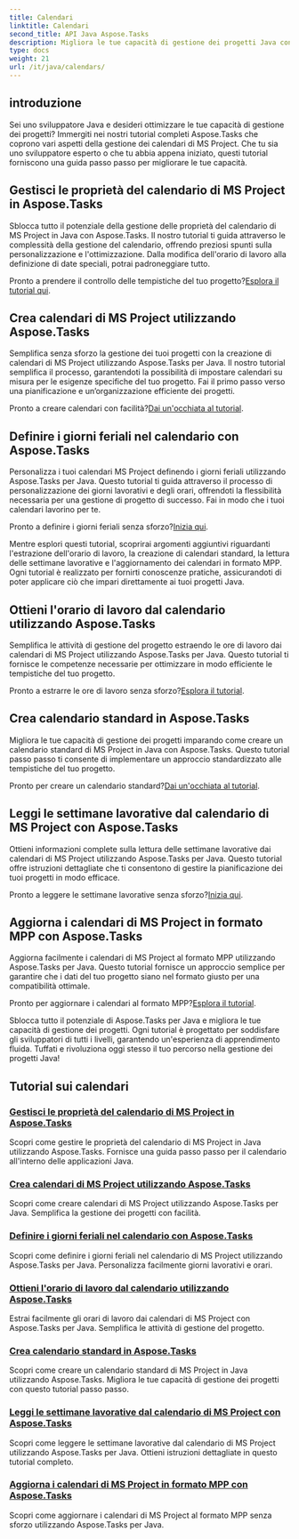 ```yaml
---
title: Calendari
linktitle: Calendari
second_title: API Java Aspose.Tasks
description: Migliora le tue capacità di gestione dei progetti Java con i tutorial Aspose.Tasks. Padroneggia la gestione del calendario, crea, definisci i giorni feriali e aggiorna i calendari con facilità.
type: docs
weight: 21
url: /it/java/calendars/
---
```

## introduzione

Sei uno sviluppatore Java e desideri ottimizzare le tue capacità di gestione dei progetti? Immergiti nei nostri tutorial completi Aspose.Tasks che coprono vari aspetti della gestione dei calendari di MS Project. Che tu sia uno sviluppatore esperto o che tu abbia appena iniziato, questi tutorial forniscono una guida passo passo per migliorare le tue capacità.

## Gestisci le proprietà del calendario di MS Project in Aspose.Tasks
Sblocca tutto il potenziale della gestione delle proprietà del calendario di MS Project in Java con Aspose.Tasks. Il nostro tutorial ti guida attraverso le complessità della gestione del calendario, offrendo preziosi spunti sulla personalizzazione e l'ottimizzazione. Dalla modifica dell'orario di lavoro alla definizione di date speciali, potrai padroneggiare tutto.

 Pronto a prendere il controllo delle tempistiche del tuo progetto?[Esplora il tutorial qui](./properties/).

## Crea calendari di MS Project utilizzando Aspose.Tasks
Semplifica senza sforzo la gestione dei tuoi progetti con la creazione di calendari di MS Project utilizzando Aspose.Tasks per Java. Il nostro tutorial semplifica il processo, garantendoti la possibilità di impostare calendari su misura per le esigenze specifiche del tuo progetto. Fai il primo passo verso una pianificazione e un’organizzazione efficiente dei progetti.

 Pronto a creare calendari con facilità?[Dai un'occhiata al tutorial](./create/).

## Definire i giorni feriali nel calendario con Aspose.Tasks
Personalizza i tuoi calendari MS Project definendo i giorni feriali utilizzando Aspose.Tasks per Java. Questo tutorial ti guida attraverso il processo di personalizzazione dei giorni lavorativi e degli orari, offrendoti la flessibilità necessaria per una gestione di progetto di successo. Fai in modo che i tuoi calendari lavorino per te.

 Pronto a definire i giorni feriali senza sforzo?[Inizia qui](./define-weekdays/).

Mentre esplori questi tutorial, scoprirai argomenti aggiuntivi riguardanti l'estrazione dell'orario di lavoro, la creazione di calendari standard, la lettura delle settimane lavorative e l'aggiornamento dei calendari in formato MPP. Ogni tutorial è realizzato per fornirti conoscenze pratiche, assicurandoti di poter applicare ciò che impari direttamente ai tuoi progetti Java.

## Ottieni l'orario di lavoro dal calendario utilizzando Aspose.Tasks
Semplifica le attività di gestione del progetto estraendo le ore di lavoro dai calendari di MS Project utilizzando Aspose.Tasks per Java. Questo tutorial ti fornisce le competenze necessarie per ottimizzare in modo efficiente le tempistiche del tuo progetto.

 Pronto a estrarre le ore di lavoro senza sforzo?[Esplora il tutorial](./working-hours/).

## Crea calendario standard in Aspose.Tasks
Migliora le tue capacità di gestione dei progetti imparando come creare un calendario standard di MS Project in Java con Aspose.Tasks. Questo tutorial passo passo ti consente di implementare un approccio standardizzato alle tempistiche del tuo progetto.

 Pronto per creare un calendario standard?[Dai un'occhiata al tutorial](./make-standard/).

## Leggi le settimane lavorative dal calendario di MS Project con Aspose.Tasks
Ottieni informazioni complete sulla lettura delle settimane lavorative dai calendari di MS Project utilizzando Aspose.Tasks per Java. Questo tutorial offre istruzioni dettagliate che ti consentono di gestire la pianificazione dei tuoi progetti in modo efficace.

 Pronto a leggere le settimane lavorative senza sforzo?[Inizia qui](./read-work-weeks/).

## Aggiorna i calendari di MS Project in formato MPP con Aspose.Tasks
Aggiorna facilmente i calendari di MS Project al formato MPP utilizzando Aspose.Tasks per Java. Questo tutorial fornisce un approccio semplice per garantire che i dati del tuo progetto siano nel formato giusto per una compatibilità ottimale.

 Pronto per aggiornare i calendari al formato MPP?[Esplora il tutorial](./update-to-mpp/).

Sblocca tutto il potenziale di Aspose.Tasks per Java e migliora le tue capacità di gestione dei progetti. Ogni tutorial è progettato per soddisfare gli sviluppatori di tutti i livelli, garantendo un'esperienza di apprendimento fluida. Tuffati e rivoluziona oggi stesso il tuo percorso nella gestione dei progetti Java!
## Tutorial sui calendari
### [Gestisci le proprietà del calendario di MS Project in Aspose.Tasks](./properties/)
Scopri come gestire le proprietà del calendario di MS Project in Java utilizzando Aspose.Tasks. Fornisce una guida passo passo per il calendario all'interno delle applicazioni Java.
### [Crea calendari di MS Project utilizzando Aspose.Tasks](./create/)
Scopri come creare calendari di MS Project utilizzando Aspose.Tasks per Java. Semplifica la gestione dei progetti con facilità.
### [Definire i giorni feriali nel calendario con Aspose.Tasks](./define-weekdays/)
Scopri come definire i giorni feriali nel calendario di MS Project utilizzando Aspose.Tasks per Java. Personalizza facilmente giorni lavorativi e orari.
### [Ottieni l'orario di lavoro dal calendario utilizzando Aspose.Tasks](./working-hours/)
Estrai facilmente gli orari di lavoro dai calendari di MS Project con Aspose.Tasks per Java. Semplifica le attività di gestione del progetto.
### [Crea calendario standard in Aspose.Tasks](./make-standard/)
Scopri come creare un calendario standard di MS Project in Java utilizzando Aspose.Tasks. Migliora le tue capacità di gestione dei progetti con questo tutorial passo passo.
### [Leggi le settimane lavorative dal calendario di MS Project con Aspose.Tasks](./read-work-weeks/)
Scopri come leggere le settimane lavorative dal calendario di MS Project utilizzando Aspose.Tasks per Java. Ottieni istruzioni dettagliate in questo tutorial completo.
### [Aggiorna i calendari di MS Project in formato MPP con Aspose.Tasks](./update-to-mpp/)
Scopri come aggiornare i calendari di MS Project al formato MPP senza sforzo utilizzando Aspose.Tasks per Java.